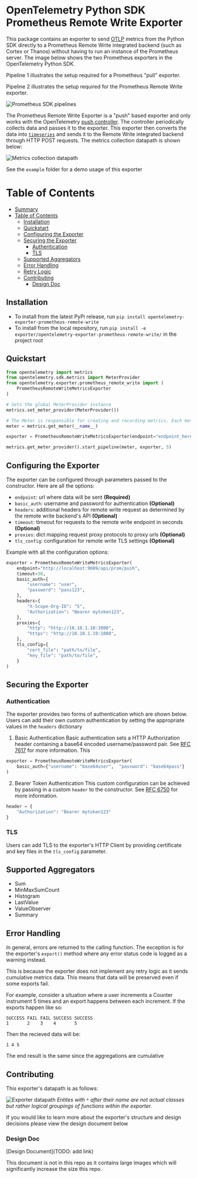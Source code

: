 # OpenTelemetry Python SDK Prometheus Remote Write Exporter
This package contains an exporter to send [OTLP](https://github.com/open-telemetry/opentelemetry-specification/blob/master/specification/protocol/otlp.md)
metrics from the Python SDK directly to a Prometheus Remote Write integrated
backend (such as Cortex or Thanos) without having to run an instance of the
Prometheus server. The image below shows the two Prometheus exporters in the OpenTelemetry Python SDK.


Pipeline 1 illustrates the setup required for a Prometheus "pull" exporter.


Pipeline 2 illustrates the setup required for the Prometheus Remote Write exporter.

![Prometheus SDK pipelines](https://user-images.githubusercontent.com/20804975/100285430-e320fd80-2f3e-11eb-8217-a562c559153c.png)


The Prometheus Remote Write Exporter is a "push" based exporter and only works with the OpenTelemetry [push controller](https://github.com/open-telemetry/opentelemetry-python/blob/master/opentelemetry-sdk/src/opentelemetry/sdk/metrics/export/controller.py).
The controller periodically collects data and passes it to the exporter. This
exporter then converts the data into [`timeseries`](https://prometheus.io/docs/concepts/data_model/) and sends it to the Remote Write integrated backend through HTTP
POST requests. The metrics collection datapath is shown below:

![Metrics collection datapath](https://user-images.githubusercontent.com/20804975/100286063-157f2a80-2f40-11eb-819d-f0aa46c1c2c8.png)




See the `example` folder for a demo usage of this exporter



# Table of Contents
   * [Summary](#opentelemetry-python-sdk-prometheus-remote-write-exporter)
   * [Table of Contents](#table-of-contents)
      * [Installation](#installation)
      * [Quickstart](#quickstart)
      * [Configuring the Exporter](#configuring-the-exporter)
      * [Securing the Exporter](#securing-the-exporter)
         * [Authentication](#authentication)
         * [TLS](#tls)
      * [Supported Aggregators](#supported-aggregators)
      * [Error Handling](#error-handling)
      * [Retry Logic](#retry-logic)
      * [Contributing](#contributing)
         * [Design Doc](#design-doc)

## Installation

* To install from the latest PyPi release,
  run `pip install opentelemetry-exporter-prometheus-remote-write`
* To install from the local repository, run
  `pip install -e exporter/opentelemetry-exporter-prometheus-remote-write/` in
  the project root

## Quickstart

```python
from opentelemetry import metrics
from opentelemetry.sdk.metrics import MeterProvider
from opentelemetry.exporter.prometheus_remote_write import (
    PrometheusRemoteWriteMetricsExporter
)

# Sets the global MeterProvider instance
metrics.set_meter_provider(MeterProvider())

# The Meter is responsible for creating and recording metrics. Each meter has a unique name, which we set as the module's name here.
meter = metrics.get_meter(__name__)

exporter = PrometheusRemoteWriteMetricsExporter(endpoint="endpoint_here") # add other params as needed

metrics.get_meter_provider().start_pipeline(meter, exporter, 5)
```
## Configuring the Exporter

The exporter can be configured through parameters passed to the constructor.
Here are all the options:

* `endpoint`: url where data will be sent **(Required)**
* `basic_auth`: username and password for authentication **(Optional)**
* `headers`: additional headers for remote write request as determined by the remote write backend's API **(Optional)**
* `timeout`: timeout for requests to the remote write endpoint in seconds **(Optional)**
* `proxies`: dict mapping request proxy protocols to proxy urls **(Optional)**
* `tls_config`: configuration for remote write TLS settings **(Optional)**

Example with all the configuration options:

```python
exporter = PrometheusRemoteWriteMetricsExporter(
    endpoint="http://localhost:9009/api/prom/push",
    timeout=30,
    basic_auth={
        "username": "user",
        "password": "pass123",
    },
    headers={
        "X-Scope-Org-ID": "5",
        "Authorization": "Bearer mytoken123",
    },
    proxies={
        "http": "http://10.10.1.10:3000",
        "https": "http://10.10.1.10:1080",
    },
    tls_config={
        "cert_file": "path/to/file",
        "key_file": "path/to/file",
    }
)

```
## Securing the Exporter

### Authentication

The exporter provides two forms of authentication which are shown below. Users
can add their own custom authentication by setting the appropriate values in the `headers` dictionary

1. Basic Authentication
Basic authentication sets a HTTP Authorization header containing a base64 encoded username/password pair. See [RFC 7617](https://tools.ietf.org/html/rfc7617) for more information. This

```python
exporter = PrometheusRemoteWriteMetricsExporter(
    basic_auth={"username": "base64user",  "password": "base64pass"}
)
```
2. Bearer Token Authentication
This custom configuration can be achieved by passing in a custom `header` to
the constructor. See [RFC 6750](https://tools.ietf.org/html/rfc6750) for more information.


```python
header = {
    "Authorization": "Bearer mytoken123"
}
```

### TLS
Users can add TLS to the exporter's HTTP Client by providing certificate and key files in the `tls_config` parameter.

## Supported Aggregators

* Sum
* MinMaxSumCount
* Histogram
* LastValue
* ValueObserver
* Summary

## Error Handling
In general, errors are returned to the calling function. The exception is for
the exporter's `export()` method where any error status code is logged as a
warning instead.

This is because the exporter does not implement any retry logic
as it sends cumulative metrics data. This means that data will be preserved even if some exports fail.

For example, consider a situation where a user increments a Counter instrument 5 times and an export happens between each increment. If the exports happen like so:
```
SUCCESS FAIL FAIL SUCCESS SUCCESS
1       2    3    4       5
```
Then the recieved data will be:
```
1 4 5
```
The end result is the same since the aggregations are cumulative
## Contributing

This exporter's datapath is as follows:

![Exporter datapath](https://user-images.githubusercontent.com/20804975/100285717-604c7280-2f3f-11eb-9b73-bdf70afce9dd.png)
*Entites with `*` after their name are not actual classes but rather logical
groupings of functions within the exporter.*

If you would like to learn more about the exporter's structure and design decisions please view the design document below

### Design Doc

[Design Document](TODO: add link)

This document is not in this repo as it contains large images which will
significantly increase the size this repo.
